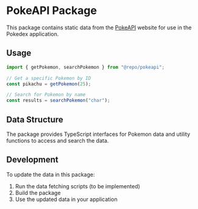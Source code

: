 # PokeAPI Package

This package contains static data from the [PokeAPI](https://pokeapi.co/) website for use in the Pokedex application.

## Usage

```typescript
import { getPokemon, searchPokemon } from "@repo/pokeapi";

// Get a specific Pokemon by ID
const pikachu = getPokemon(25);

// Search for Pokemon by name
const results = searchPokemon("char");
```

## Data Structure

The package provides TypeScript interfaces for Pokemon data and utility functions to access and search the data.

## Development

To update the data in this package:

1. Run the data fetching scripts (to be implemented)
2. Build the package
3. Use the updated data in your application
